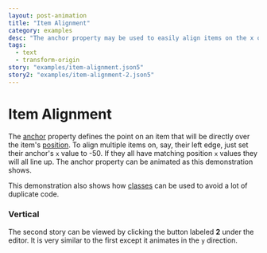 ```yaml
---
layout: post-animation
title: "Item Alignment"
category: examples
desc: "The anchor property may be used to easily align items on the x or y axis."
tags: 
  - text
  - transform-origin
story: "examples/item-alignment.json5"
story2: "examples/item-alignment-2.json5"
---
```

# Item Alignment

The [anchor](/properties/#anchor) property defines the point on an item that will be directly over the item's [position](/properties/#position). To align multiple items on, say, their left edge, just set their anchor's <code>x</code> value to -50. If they all have matching position <code>x</code> values they will all line up.  The anchor property can be animated as this demonstration shows.

This demonstration also shows how [classes](/properties/#class) can be used to avoid a lot of duplicate code.

### Vertical

The second story can be viewed by clicking the button labeled __2__ under the editor. It is very similar to the first except it animates in the <code>y</code> direction.